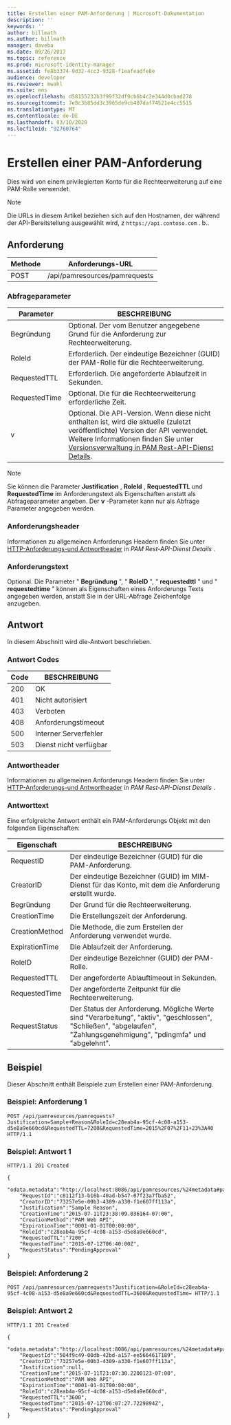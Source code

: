 ```yaml
---
title: Erstellen einer PAM-Anforderung | Microsoft-Dokumentation
description: ''
keywords: ''
author: billmath
ms.author: billmath
manager: daveba
ms.date: 09/26/2017
ms.topic: reference
ms.prod: microsoft-identity-manager
ms.assetid: fe8b3374-9d32-4cc3-9328-f1eafeadfe8e
audience: developer
ms.reviewer: mwahl
ms.suite: ems
ms.openlocfilehash: d58155232b3f99f32df9cb6b4c2e344d0cbad278
ms.sourcegitcommit: 7e8c3b85dd3c3965de9cb407daf74521e4cc5515
ms.translationtype: MT
ms.contentlocale: de-DE
ms.lasthandoff: 03/10/2020
ms.locfileid: "92760764"
---
```

# <a name="create-pam-request"></a>Erstellen einer PAM-Anforderung
Dies wird von einem privilegierten Konto für die Rechteerweiterung auf eine PAM-Rolle verwendet.

>[!NOTE]
>Die URLs in diesem Artikel beziehen sich auf den Hostnamen, der während der API-Bereitstellung ausgewählt wird, z `https://api.contoso.com` . b..

## <a name="request"></a>Anforderung

Methode  |Anforderungs-URL  
---------|---------
POST     |/api/pamresources/pamrequests

### <a name="query-parameters"></a>Abfrageparameter

Parameter | BESCHREIBUNG
--------|-------------
Begründung | Optional. Der vom Benutzer angegebene Grund für die Anforderung zur Rechteerweiterung.
RoleId | Erforderlich. Der eindeutige Bezeichner (GUID) der PAM-Rolle für die Rechteerweiterung.
RequestedTTL | Erforderlich. Die angeforderte Ablaufzeit in Sekunden.
RequestedTime | Optional. Die für die Rechteerweiterung erforderliche Zeit.  
v | Optional. Die API-Version. Wenn diese nicht enthalten ist, wird die aktuelle (zuletzt veröffentlichte) Version der API verwendet. Weitere Informationen finden Sie unter [Versionsverwaltung in PAM Rest-API-Dienst Details](privileged-access-management-rest-api-service-details.md#versioning).

>[!NOTE]
>Sie können die Parameter **Justification** , **RoleId** , **RequestedTTL** und **RequestedTime** im Anforderungstext als Eigenschaften anstatt als Abfrageparameter angeben. Der **v** -Parameter kann nur als Abfrage Parameter angegeben werden.

### <a name="request-headers"></a>Anforderungsheader
Informationen zu allgemeinen Anforderungs Headern finden Sie unter [HTTP-Anforderungs-und Antwortheader](privileged-access-management-rest-api-service-details.md#http-request-and-response-headers) in *PAM Rest-API-Dienst Details* .

### <a name="request-body"></a>Anforderungstext
Optional. Die Parameter " **Begründung** ", " **RoleID** ", " **requestedttl** " und " **requestedtime** " können als Eigenschaften eines Anforderungs Texts angegeben werden, anstatt Sie in der URL-Abfrage Zeichenfolge anzugeben.

## <a name="response"></a>Antwort
In diesem Abschnitt wird die-Antwort beschrieben.

### <a name="response-codes"></a>Antwort Codes

Code  |BESCHREIBUNG  
---------|---------
200 | OK
401 | Nicht autorisiert
403 | Verboten
408 | Anforderungstimeout   
500 | Interner Serverfehler
503 | Dienst nicht verfügbar

### <a name="response-headers"></a>Antwortheader
Informationen zu allgemeinen Anforderungs Headern finden Sie unter [HTTP-Anforderungs-und Antwortheader](privileged-access-management-rest-api-service-details.md#http-request-and-response-headers) in *PAM Rest-API-Dienst Details* .

### <a name="response-body"></a>Antworttext
Eine erfolgreiche Antwort enthält ein PAM-Anforderungs Objekt mit den folgenden Eigenschaften:

Eigenschaft | BESCHREIBUNG
--------|-------------
RequestID | Der eindeutige Bezeichner (GUID) für die PAM-Anforderung.
CreatorID | Der eindeutige Bezeichner (GUID) im MIM-Dienst für das Konto, mit dem die Anforderung erstellt wurde.
Begründung | Der Grund für die Rechteerweiterung.
CreationTime | Die Erstellungszeit der Anforderung.
CreationMethod | Die Methode, die zum Erstellen der Anforderung verwendet wurde.
ExpirationTime | Die Ablaufzeit der Anforderung.
RoleID| Der eindeutige Bezeichner (GUID) der PAM-Rolle.
RequestedTTL | Der angeforderte Ablauftimeout in Sekunden.
RequestedTime | Der angeforderte Zeitpunkt für die Rechteerweiterung.
RequestStatus | Der Status der Anforderung. Mögliche Werte sind "Verarbeitung", "aktiv", "geschlossen", "Schließen", "abgelaufen", "Zahlungsgenehmigung", "pdingmfa" und "abgelehnt".

## <a name="example"></a>Beispiel
Dieser Abschnitt enthält Beispiele zum Erstellen einer PAM-Anforderung.

### <a name="example-request-1"></a>Beispiel: Anforderung 1

```
POST /api/pamresources/pamrequests?Justification=Sample+Reason&RoleId=c28eab4a-95cf-4c08-a153-d5e8a9e660cd&RequestedTTL=7200&RequestedTime=2015%2F07%2F11+23%3A40 HTTP/1.1
```

### <a name="example-response-1"></a>Beispiel: Antwort 1

```
HTTP/1.1 201 Created

{  
    "odata.metadata":"http://localhost:8086/api/pamresources/%24metadata#pamrequests/@Element",
    "RequestId":"c0112f13-b16b-40ad-b547-07f23a7fba52",
    "CreatorID":"73257e5e-00b3-4309-a330-f1e607ff113a",
    "Justification":"Sample Reason",
    "CreationTime":"2015-07-11T23:38:09.036164-07:00",
    "CreationMethod":"PAM Web API",
    "ExpirationTime":"0001-01-01T00:00:00",
    "RoleId":"c28eab4a-95cf-4c08-a153-d5e8a9e660cd",
    "RequestedTTL":"7200",
    "RequestedTime":"2015-07-12T06:40:00Z",
    "RequestStatus":"PendingApproval"
}
```       

### <a name="example-request-2"></a>Beispiel: Anforderung 2

```
POST /api/pamresources/pamrequests?Justification=&RoleId=c28eab4a-95cf-4c08-a153-d5e8a9e660cd&RequestedTTL=3600&RequestedTime= HTTP/1.1
```

### <a name="example-response-2"></a>Beispiel: Antwort 2

```
HTTP/1.1 201 Created

{
    "odata.metadata":"http://localhost:8086/api/pamresources/%24metadata#pamrequests/@Element",
    "RequestId":"504f9c49-00db-42bd-a157-ee5664617189",
    "CreatorID":"73257e5e-00b3-4309-a330-f1e607ff113a",
    "Justification":null,
    "CreationTime":"2015-07-11T23:07:30.2200123-07:00",
    "CreationMethod":"PAM Web API",
    "ExpirationTime":"0001-01-01T00:00:00",
    "RoleId":"c28eab4a-95cf-4c08-a153-d5e8a9e660cd",
    "RequestedTTL":"3600",
    "RequestedTime":"2015-07-12T06:07:27.7229894Z",
    "RequestStatus":"PendingApproval"
}
```       

